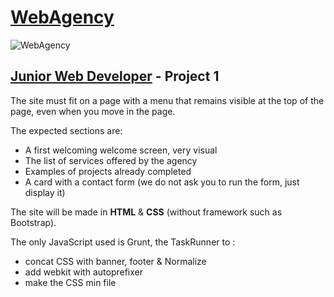 # [WebAgency](https://openclassrooms.com/fr/projects/integrez-la-maquette-du-site-d-une-agence-web)

![WebAgency](https://s3-eu-west-1.amazonaws.com/sdz-upload/prod/upload/maquette111.png)

## [Junior Web Developer](https://openclassrooms.com/fr/paths/48-developpeur-web-junior) - Project 1

The site must fit on a page with a menu that remains visible at the top of the page, even when you move in the page.

The expected sections are:
-  A first welcoming welcome screen, very visual  
-  The list of services offered by the agency  
-  Examples of projects already completed  
-  A card with a contact form (we do not ask you to run the form, just display it)  

The site will be made in **HTML** & **CSS** (without framework such as Bootstrap).

The only JavaScript used is Grunt, the TaskRunner to :
-  concat CSS with banner, footer & Normalize
-  add webkit with autoprefixer
-  make the CSS min file

 